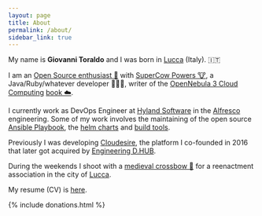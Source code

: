 ```yaml
---
layout: page
title: About
permalink: /about/
sidebar_link: true
---
```

My name is **Giovanni Toraldo** and I was born in [Lucca][lucca] (Italy). 🇮🇹

I am an [Open Source enthusiast 🐧][1] with [SuperCow Powers 🐮][2], a
Java/Ruby/whatever developer 🧑🏻‍💻, writer of the [OpenNebula 3 Cloud Computing][3]
[book ☁️][4].

I currently work as DevOps Engineer at [Hyland Software][8] in the [Alfresco][9]
engineering. Some of my work involves the maintaining of the open source
[Ansible Playbook][10], the [helm charts][11] and [build tools][12].

Previously I was developing [Cloudesire][6], the platform I co-founded in 2016 that
later got acquired by [Engineering D.HUB][5].

During the weekends I shoot with a [medieval crossbow 🎯][7] for a reenactment
association in the city of [Lucca][13].

My resume (CV) is [here](https://gionn.net/files/giovanni-toraldo-cv.pdf).

[lucca]: https://goo.gl/maps/ULH2ab9wLrNGa3M86
[1]: https://github.com/gionn
[2]: https://serverfault.com/users/72778/giovanni-toraldo
[3]: https://www.packtpub.com/virtualization-and-cloud/opennebula-3-cloud-computing
[4]: https://www.amazon.com/OpenNebula-Cloud-Computing-Giovanni-Toraldo/dp/1849517460
[5]: https://eng.it/dhub
[6]: https://cloudesire.com
[7]: https://consanpaolino.org/gallery
[8]: https://www.hyland.com/
[9]: https://www.alfresco.com/
[10]: https://github.com/Alfresco/alfresco-ansible-deployment
[11]: https://github.com/Alfresco/acs-deployment
[12]: https://github.com/Alfresco/alfresco-build-tools
[13]: https://goo.gl/maps/aMETfPuB9MdsFVebA

{% include donations.html %}
